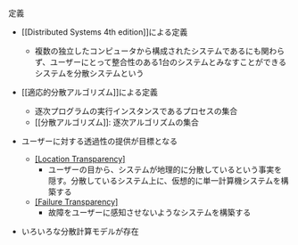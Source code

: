 定義
- [[Distributed Systems 4th edition]]による定義
	- 複数の独立したコンピュータから構成されたシステムであるにも関わらず、ユーザーにとって整合性のある1台のシステムとみなすことができるシステムを分散システムという
- [[適応的分散アルゴリズム]]による定義
	- 逐次プログラムの実行インスタンスであるプロセスの集合
	- [[分散アルゴリズム]]: 逐次アルゴリズムの集合

- ユーザーに対する透過性の提供が目標となる
	- [[Location Transparency]]([[位置透過性]])
		- ユーザーの目から、システムが地理的に分散しているという事実を隠す。分散しているシステム上に、仮想的に単一計算機システムを構築する
	- [[Failure Transparency]]([[故障透過性]])
		- 故障をユーザーに感知させないようなシステムを構築する
- いろいろな分散計算モデルが存在

